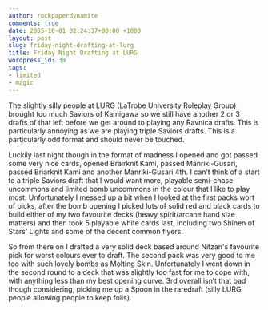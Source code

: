 ```yaml
---
author: rockpaperdynamite
comments: true
date: 2005-10-01 02:24:37+00:00 +1000
layout: post
slug: friday-night-drafting-at-lurg
title: Friday Night Drafting at LURG
wordpress_id: 39
tags:
- limited
- magic
---
```


The slightly silly people at LURG (LaTrobe University Roleplay Group) brought too much Saviors of Kamigawa so we still have another 2 or 3 drafts of that left before we get around to playing any Ravnica drafts.  This is particularly annoying as we are playing triple Saviors drafts.  This is a particularly odd format and should never be touched.

Luckily last night though in the format of madness I opened and got passed some very nice cards, opened Brairknit Kami, passed Manriki-Gusari, passed Briarknit Kami and another Manriki-Gusari 4th.  I can’t think of a start to a triple Saviors draft that I would want more, playable semi-chase uncommons and limited bomb uncommons in the colour that I like to play most.  Unfortunately I messed up a bit when I looked at the first packs wort of picks, after the bomb opening I picked lots of solid red and black cards to build either of my two favourite decks (heavy spirit/arcane hand size matters) and then took 5 playable white cards last, including two Shinen of Stars’ Lights and some of the decent common flyers.

So from there on I drafted a very solid deck based around Nitzan's favourite pick for worst colours ever to draft.  The second pack was very good to me too with such lovely bombs as Molting Skin. Unfortunately I went down in the second round to a deck that was slightly too fast for me to cope with, with anything less than my best opening curve. 3rd overall isn’t that bad though considering, picking me up a Spoon in the raredraft (silly LURG people allowing people to keep foils).




